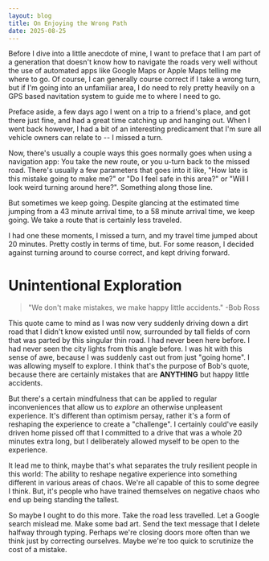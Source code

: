 ```yaml
---
layout: blog
title: On Enjoying the Wrong Path
date: 2025-08-25
---
```

Before I dive into a little anecdote of mine, I want to preface that I am part of a generation that doesn't know how to navigate the roads very well without the use of automated apps like Google Maps or Apple Maps telling me where to go. Of course, I can generally course correct if I take a wrong turn, but if I'm going into an unfamiliar area, I do need to rely pretty heavily on a GPS based navitation system to guide me to where I need to go. 

Preface aside, a few days ago I went on a trip to a friend's place, and got there just fine, and had a great time catching up and hanging out. When I went back however, I had a bit of an interesting predicament that I'm sure all vehicle owners can relate to -- I missed a turn. 

Now, there's usually a couple ways this goes normally goes when using a navigation app: You take the new route, or you u-turn back to the missed road. There's usually a few parameters that goes into it like, "How late is this mistake going to make me?" or "Do I feel safe in this area?" or "Will I look weird turning around here?". Something along those line. 

But sometimes we keep going. Despite glancing at the estimated time jumping from a 43 minute arrival time, to a 58 minute arrival time, we keep going. We take a route that is certainly less traveled. 

I had one these moments, I missed a turn, and my travel time jumped about 20 minutes. Pretty costly in terms of time, but. For some reason, I decided against turning around to course correct, and kept driving forward.

# Unintentional Exploration

> "We don't make mistakes, we make happy little accidents."
> \-Bob Ross

This quote came to mind as I was now very suddenly driving down a dirt road that I didn't know existed until now, surrounded by tall fields of corn that was parted by this singular thin road. I had never been here before. I had never seen the city lights from this angle before. I was hit with this sense of awe, because I was suddenly cast out from just "going home". I was allowing myself to explore. I think that's the purpose of Bob's quote, because there are certainly mistakes that are **ANYTHING** but happy little accidents. 

But there's a certain mindfulness that can be applied to regular inconveniences that allow us to *explore* an otherwise unpleasent experience. It's different than optimism persay, rather it's a form of reshaping the experience to create a "challenge". I certainly could've easily driven home pissed off that I committed to a drive that was a whole 20 minutes extra long, but I deliberately allowed myself to be open to the experience. 

It lead me to think, maybe that's what separates the truly resilient people in this world: The ability to reshape negative experience into something different in various areas of chaos. We're all capable of this to some degree I think. But, it's people who have trained themselves on negative chaos who end up being standing the tallest. 

So maybe I ought to do this more. Take the road less travelled. Let a Google search mislead me. Make some bad art. Send the text message that I delete halfway through typing. Perhaps we're closing doors more often than we think just by correcting ourselves. Maybe we're too quick to scrutinize the cost of a mistake. 